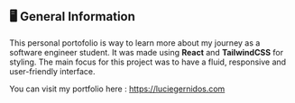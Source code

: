 ## 🖥️ General Information

This personal portofolio is way to learn more about my journey as a software engineer student.
It was made using **React** and **TailwindCSS** for styling.
The main focus for this project was to have a fluid, responsive and user-friendly interface.

You can visit my portfolio here : https://luciegernidos.com
